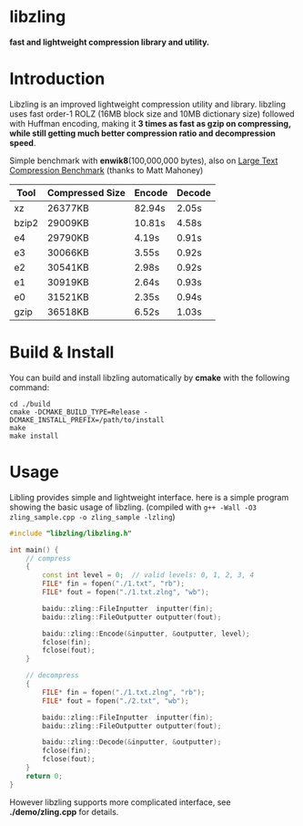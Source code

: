 libzling
========

**fast and lightweight compression library and utility.**

Introduction
============

Libzling is an improved lightweight compression utility and library. libzling uses fast order-1 ROLZ (16MB block size and 10MB dictionary size) followed with Huffman encoding, making it **3 times as fast as gzip on compressing, while still getting much better compression ratio and decompression speed**.

Simple benchmark with **enwik8**(100,000,000 bytes), also on [Large Text Compression Benchmark](http://mattmahoney.net/dc/text.html#2702) (thanks to Matt Mahoney)

Tool    | Compressed Size | Encode | Decode |
--------|-----------------|--------|--------|
xz      | 26377KB         | 82.94s | 2.05s  |
bzip2   | 29009KB         | 10.81s | 4.58s  |
e4      | 29790KB         |  4.19s | 0.91s  |
e3      | 30066KB         |  3.55s | 0.92s  |
e2      | 30541KB         |  2.98s | 0.92s  |
e1      | 30919KB         |  2.64s | 0.93s  |
e0      | 31521KB         |  2.35s | 0.94s  |
gzip    | 36518KB         |  6.52s | 1.03s  |

Build & Install
===============

You can build and install libzling automatically by **cmake** with the following command:

    cd ./build
    cmake -DCMAKE_BUILD_TYPE=Release -DCMAKE_INSTALL_PREFIX=/path/to/install
    make
    make install

Usage
=====

Libling provides simple and lightweight interface. here is a simple program showing the basic usage of libzling. (compiled with `g++ -Wall -O3 zling_sample.cpp -o zling_sample -lzling`)

```C++
#include "libzling/libzling.h"

int main() {
    // compress
    {
        const int level = 0;  // valid levels: 0, 1, 2, 3, 4
        FILE* fin = fopen("./1.txt", "rb");
        FILE* fout = fopen("./1.txt.zlng", "wb");

        baidu::zling::FileInputter  inputter(fin);
        baidu::zling::FileOutputter outputter(fout);

        baidu::zling::Encode(&inputter, &outputter, level);
        fclose(fin);
        fclose(fout);
    }

    // decompress
    {
        FILE* fin = fopen("./1.txt.zlng", "rb");
        FILE* fout = fopen("./2.txt", "wb");

        baidu::zling::FileInputter  inputter(fin);
        baidu::zling::FileOutputter outputter(fout);

        baidu::zling::Decode(&inputter, &outputter);
        fclose(fin);
        fclose(fout);
    }
    return 0;
}
```
However libzling supports more complicated interface, see **./demo/zling.cpp** for details.
